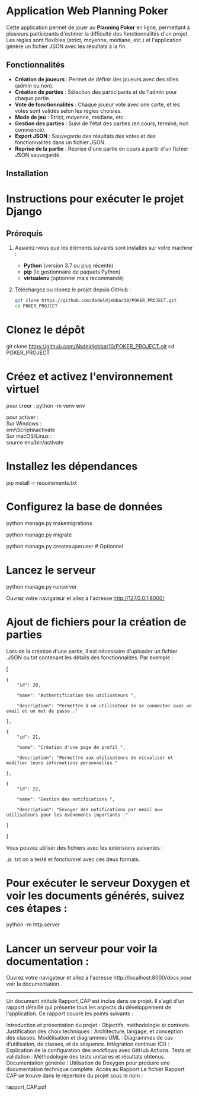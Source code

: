 # Application Web Planning Poker

Cette application permet de jouer au **Planning Poker** en ligne, permettant à plusieurs participants d'estimer la difficulté des fonctionnalités d'un projet. Les règles sont flexibles (strict, moyenne, médiane, etc.) et l'application génère un fichier JSON avec les résultats à la fin.

## Fonctionnalités

- **Création de joueurs** : Permet de définir des joueurs avec des rôles (admin ou non).
- **Création de parties** : Sélection des participants et de l'admin pour chaque partie.
- **Vote de fonctionnalités** : Chaque joueur vote avec une carte, et les votes sont validés selon les règles choisies.
- **Mode de jeu** : Strict, moyenne, médiane, etc.
- **Gestion des parties** : Suivi de l'état des parties (en cours, terminé, non commencé).
- **Export JSON** : Sauvegarde des résultats des votes et des fonctionnalités dans un fichier JSON.
- **Reprise de la partie** : Reprise d'une partie en cours à partir d'un fichier JSON sauvegardé.

## Installation

# **Instructions pour exécuter le projet Django**

## **Prérequis**

1. Assurez-vous que les éléments suivants sont installés sur votre machine :
   - **Python** (version 3.7 ou plus récente)
   - **pip** (le gestionnaire de paquets Python)
   - **virtualenv** (optionnel mais recommandé)

2. Téléchargez ou clonez le projet depuis GitHub :
   ```bash
   git clone https://github.com/Abdeldjebbar10/POKER_PROJECT.git
   cd POKER_PROJECT
# Clonez le dépôt
git clone https://github.com/Abdeldjebbar10/POKER_PROJECT.git
cd POKER_PROJECT

# Créez et activez l'environnement virtuel
pour creer : 
python -m venv env     


pour activer :   
Sur Windows :  
env\Scripts\activate  
Sur macOS/Linux :  
source env/bin/activate


# Installez les dépendances
pip install -r requirements.txt

# Configurez la base de données

python manage.py makemigrations

python manage.py migrate    

python manage.py createsuperuser  # Optionnel

# Lancez le serveur
python manage.py runserver

Ouvrez votre navigateur et allez à l'adresse http://127.0.0.1:8000/


#  Ajout de fichiers pour la création de parties
Lors de la création d'une partie, il est nécessaire d'uploader un fichier .JSON ou txt contenant les détails des fonctionnalités. Par exemple :



[


    {
        "id": 20,  
        
        "name": "Authentification des utilisateurs ",     
        
        "description": "Permettre à un utilisateur de se connecter avec un email et un mot de passe ."    
        
    },   
    
    {
        "id": 21,    
        
        "name": "Création d'une page de profil ",    
        
        "description": "Permettre aux utilisateurs de visualiser et modifier leurs informations personnelles."    
        
    },   
    
    {    
        "id": 22,   
        
        "name": "Gestion des notifications ",    
        
        "description": "Envoyer des notifications par email aux utilisateurs pour les événements importants ."   
        
    }


    
]

Vous pouvez utiliser des fichiers avec les extensions suivantes :

.js
.txt
on a testé et fonctionnel avec ces deux formats.



#  Pour exécuter le serveur Doxygen et voir les documents générés, suivez ces étapes :
python -m http.server
#  Lancer un serveur pour voir la documentation :
Ouvrez votre navigateur et allez à l'adresse http://localhost:8000/docs pour voir la documentation.



****************************


Un document intitulé Rapport_CAP est inclus dans ce projet. Il s'agit d'un rapport détaillé qui présente tous les aspects du développement de l'application. Ce rapport couvre les points suivants :

Introduction et présentation du projet : Objectifs, méthodologie et contexte.
Justification des choix techniques : Architecture, langage, et conception des classes.
Modélisation et diagrammes UML : Diagrammes de cas d'utilisation, de classes, et de séquence.
Intégration continue (CI) : Explication de la configuration des workflows avec GitHub Actions.
Tests et validation : Méthodologie des tests unitaires et résultats obtenus.
Documentation générée : Utilisation de Doxygen pour produire une documentation technique complète.
Accès au Rapport
Le fichier Rapport CAP se trouve dans le répertoire du projet sous le nom :

rapport_CAP.pdf















